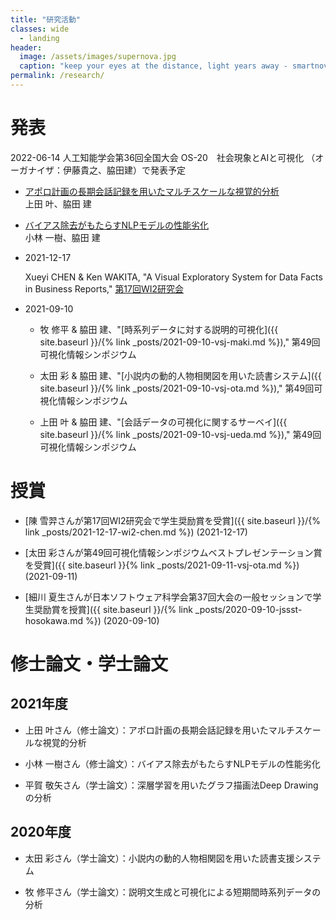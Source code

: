 ```yaml
---
title: "研究活動"
classes: wide
  - landing
header:
  image: /assets/images/supernova.jpg
  caption: "keep your eyes at the distance, light years away - smartnova"
permalink: /research/
---
```


# 発表

2022-06-14 人工知能学会第36回全国大会 OS-20　社会現象とAIと可視化 （オーガナイザ：伊藤貴之、脇田建）で発表予定

- [アポロ計画の長期会話記録を用いたマルチスケールな視覚的分析](https://confit.atlas.jp/guide/event/jsai2022/subject/1M5-OS-20c-03/tables?cryptoId=)<br/>上田 叶、脇田 建

- [バイアス除去がもたらすNLPモデルの性能劣化](https://confit.atlas.jp/guide/event/jsai2022/subject/1M5-OS-20c-04/tables?cryptoId=)<br/>小林 一樹、脇田 建

- 2021-12-17

    Xueyi CHEN & Ken WAKITA, "A Visual Exploratory System for Data Facts in Business Reports," [第17回WI2研究会](https://www.sigwi2.org/report-no17#fukuzatyo)

- 2021-09-10

    - 牧 修平 & 脇田 建、"[時系列データに対する説明的可視化]({{ site.baseurl }}/{% link _posts/2021-09-10-vsj-maki.md %})," 第49回可視化情報シンポジウム

    - 太田 彩 & 脇田 建、"[小説内の動的人物相関図を用いた読書システム]({{ site.baseurl }}/{% link _posts/2021-09-10-vsj-ota.md %})," 第49回可視化情報シンポジウム

    - 上田 叶 & 脇田 建、"[会話データの可視化に関するサーベイ]({{ site.baseurl }}/{% link _posts/2021-09-10-vsj-ueda.md %})," 第49回可視化情報シンポジウム


## 


# 授賞

- [陳 雪羿さんが第17回WI2研究会で学生奨励賞を受賞]({{ site.baseurl }}/{% link _posts/2021-12-17-wi2-chen.md %}) (2021-12-17)

- [太田 彩さんが第49回可視化情報シンポジウムベストプレゼンテーション賞を受賞]({{ site.baseurl }}{% link _posts/2021-09-11-vsj-ota.md %}) (2021-09-11)

- [細川 夏生さんが日本ソフトウェア科学会第37回大会の一般セッションで学生奨励賞を授賞]({{ site.baseurl }}/{% link _posts/2020-09-10-jssst-hosokawa.md %}) (2020-09-10)


# 修士論文・学士論文

## 2021年度

- 上田 叶さん（修士論文）：アポロ計画の長期会話記録を用いたマルチスケールな視覚的分析

- 小林 一樹さん（修士論文）：バイアス除去がもたらすNLPモデルの性能劣化

- 平賀 敬矢さん（学士論文）：深層学習を用いたグラフ描画法Deep Drawingの分析

## 2020年度

- 太田 彩さん（学士論文）：小説内の動的人物相関図を用いた読書支援システム

- 牧 修平さん（学士論文）：説明文生成と可視化による短期間時系列データの分析
